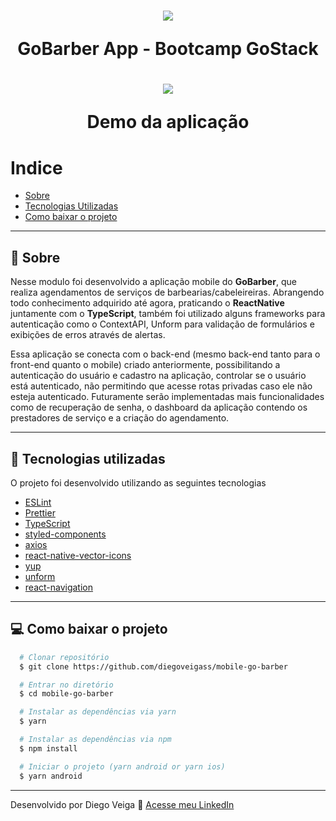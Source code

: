 <h1 align="center">
  <img src="https://camo.githubusercontent.com/d25397e9df01fe7882dcc1cbc96bdf052ffd7d0c/68747470733a2f2f73746f726167652e676f6f676c65617069732e636f6d2f676f6c64656e2d77696e642f626f6f7463616d702d676f737461636b2f6865616465722d6465736166696f732e706e67">

  GoBarber App - Bootcamp GoStack
</h1>

<h1 align="center">
  <img src="https://ik.imagekit.io/diegoveigass/Android-Emulator-Pixel-3-XL-API_ithOgDkai9.gif">

  Demo da aplicação
</h1>



# Indice
- [Sobre](#-sobre)
- [Tecnologias Utilizadas](#-tecnologias-utilizadas)
- [Como baixar o projeto](#-como-baixar-o-projeto)

---

## 📖 Sobre

Nesse modulo foi desenvolvido a aplicação mobile do **GoBarber**, que realiza agendamentos de serviços de barbearias/cabeleireiras. Abrangendo todo conhecimento adquirido até agora, praticando o **ReactNative** juntamente com o  **TypeScript**, também foi utilizado alguns frameworks para autenticação como o ContextAPI, Unform para validação de formulários e exibições de erros através de alertas.

Essa aplicação se conecta com o back-end (mesmo back-end tanto para o front-end quanto o mobile) criado anteriormente, possibilitando a autenticação do usuário e cadastro na aplicação, controlar se o usuário está autenticado, não permitindo que acesse rotas privadas caso ele não esteja autenticado.
Futuramente serão implementadas mais funcionalidades como de recuperação de senha, o dashboard da aplicação contendo os prestadores de serviço e a criação do agendamento.


---

## 🚀 Tecnologias utilizadas

O projeto foi desenvolvido utilizando as seguintes tecnologias

- [ESLint](https://eslint.org/)
- [Prettier](https://prettier.io/)
- [TypeScript](https://www.typescriptlang.org/)
- [styled-components](https://styled-components.com/)
- [axios](https://github.com/axios/axios)
- [react-native-vector-icons](https://github.com/oblador/react-native-vector-icons)
- [yup](https://github.com/jquense/yup)
- [unform](https://github.com/Rocketseat/unform)
- [react-navigation](https://reactnavigation.org/)


---

## 💻 Como baixar o projeto

```bash
  # Clonar repositório
  $ git clone https://github.com/diegoveigass/mobile-go-barber

  # Entrar no diretório
  $ cd mobile-go-barber

  # Instalar as dependências via yarn
  $ yarn

  # Instalar as dependências via npm
  $ npm install

  # Iniciar o projeto (yarn android or yarn ios)
  $ yarn android

```

---

Desenvolvido por Diego Veiga 🚀 [Acesse meu LinkedIn](https://linkedin.com/in/diegoveigass)
